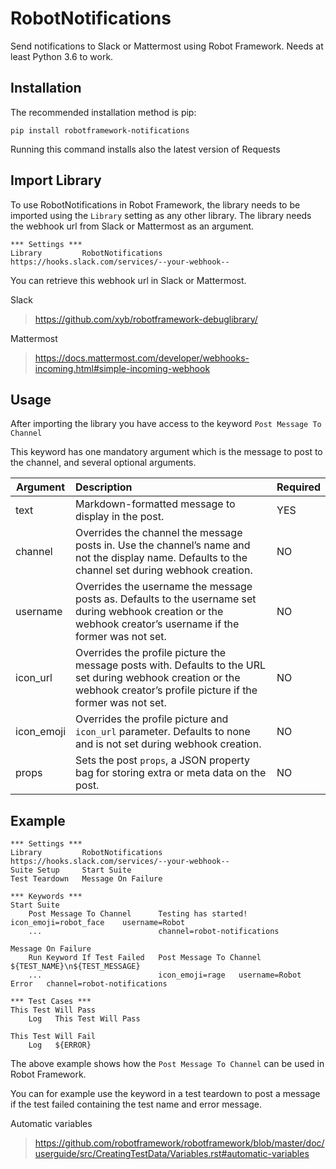 RobotNotifications
===============

Send notifications to Slack or Mattermost using Robot Framework.
Needs at least Python 3.6 to work.

Installation
------------

The recommended installation method is pip:

    pip install robotframework-notifications

Running this command installs also the latest version of Requests

Import Library
-----

To use RobotNotifications in Robot Framework, the library needs to be imported using the ``Library`` setting as any other library. The library needs the webhook url from Slack or Mattermost as an argument.


    *** Settings ***
    Library         RobotNotifications   https://hooks.slack.com/services/--your-webhook--

You can retrieve this webhook url in Slack or Mattermost.

Slack

> https://github.com/xyb/robotframework-debuglibrary/

Mattermost

>  https://docs.mattermost.com/developer/webhooks-incoming.html#simple-incoming-webhook 

Usage
-----

After importing the library you have access to the keyword ``Post Message To Channel``

This keyword has one mandatory argument which is the message to post to the channel, and several optional arguments.

| Argument   | Description                                                  | Required |
| ---------- | :----------------------------------------------------------- | -------- |
| text       | Markdown-formatted message to display in the post.           | YES      |
| channel    | Overrides the channel the message posts in. Use the channel’s name and not the display name. Defaults to the channel set during webhook creation. | NO       |
| username   | Overrides the username the message posts as. Defaults to the username set during webhook creation or the webhook creator’s username if the former was not set. | NO       |
| icon_url   | Overrides the profile picture the message posts with. Defaults to the URL set during webhook creation or the webhook creator’s profile picture if the former was not set. | NO       |
| icon_emoji | Overrides the profile picture and `icon_url` parameter. Defaults to none and is not set during webhook creation. | NO       |
| props      | Sets the post `props`, a JSON property bag for storing extra or meta data on the post. | NO       |

Example
-----

    *** Settings ***
    Library         RobotNotifications   https://hooks.slack.com/services/--your-webhook--
    Suite Setup     Start Suite
    Test Teardown   Message On Failure     
    
    *** Keywords ***
    Start Suite
        Post Message To Channel      Testing has started!    icon_emoji=robot_face    username=Robot    
        ...                          channel=robot-notifications
    
    Message On Failure
        Run Keyword If Test Failed   Post Message To Channel   ${TEST_NAME}\n${TEST_MESSAGE}   
        ...                          icon_emoji=rage   username=Robot Error   channel=robot-notifications
    
    *** Test Cases ***
    This Test Will Pass
        Log   This Test Will Pass
    
    This Test Will Fail
        Log   ${ERROR}
    

The above example shows how the ``Post Message To Channel`` can be used in Robot Framework.

You can for example use the keyword in a test teardown to post a message if the test failed containing the test name and error message.

Automatic variables

>  https://github.com/robotframework/robotframework/blob/master/doc/userguide/src/CreatingTestData/Variables.rst#automatic-variables